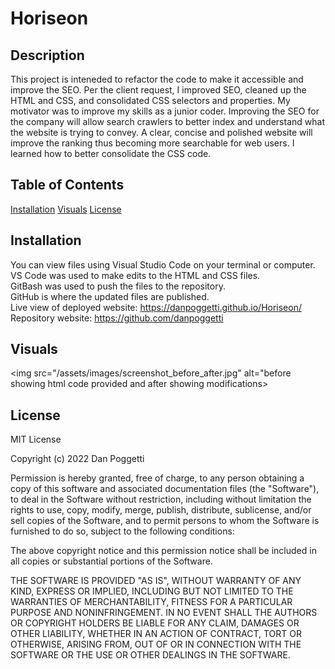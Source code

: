 # Horiseon

## Description
This project is inteneded to refactor the code to make it accessible and improve the SEO. Per the client request, I improved  SEO, cleaned up the HTML and CSS, and consolidated CSS selectors and properties. My motivator was to improve my skills as a junior coder. Improving the SEO for the company will allow search crawlers to better index and understand what the website is trying to convey. A clear, concise and polished website will improve the ranking thus becoming more searchable for web users. I learned how to better consolidate the CSS code.

## Table of Contents
[Installation](#installation)
[Visuals](#visuals)
[License](#license)

## Installation
You can view files using Visual Studio Code on your terminal or computer.<br>
VS Code was used to make edits to the HTML and CSS files.<br>
GitBash was used to push the files to the repository.<br>
GitHub is where the updated files are published.<br>
Live view of deployed website: https://danpoggetti.github.io/Horiseon/ <br>
Repository website: https://github.com/danpoggetti <br>

## Visuals
<img src="/assets/images/screenshot_before_after.jpg" alt="before showing html code provided and after showing modifications>

## License
MIT License

Copyright (c) 2022 Dan Poggetti

Permission is hereby granted, free of charge, to any person obtaining a copy
of this software and associated documentation files (the "Software"), to deal
in the Software without restriction, including without limitation the rights
to use, copy, modify, merge, publish, distribute, sublicense, and/or sell
copies of the Software, and to permit persons to whom the Software is
furnished to do so, subject to the following conditions:

The above copyright notice and this permission notice shall be included in all
copies or substantial portions of the Software.

THE SOFTWARE IS PROVIDED "AS IS", WITHOUT WARRANTY OF ANY KIND, EXPRESS OR
IMPLIED, INCLUDING BUT NOT LIMITED TO THE WARRANTIES OF MERCHANTABILITY,
FITNESS FOR A PARTICULAR PURPOSE AND NONINFRINGEMENT. IN NO EVENT SHALL THE
AUTHORS OR COPYRIGHT HOLDERS BE LIABLE FOR ANY CLAIM, DAMAGES OR OTHER
LIABILITY, WHETHER IN AN ACTION OF CONTRACT, TORT OR OTHERWISE, ARISING FROM,
OUT OF OR IN CONNECTION WITH THE SOFTWARE OR THE USE OR OTHER DEALINGS IN THE
SOFTWARE.

